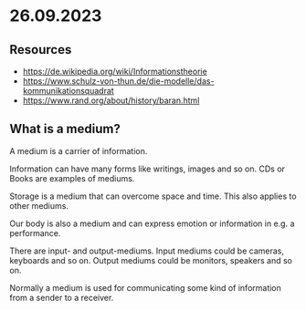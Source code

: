 # 26.09.2023

## Resources

- https://de.wikipedia.org/wiki/Informationstheorie
- https://www.schulz-von-thun.de/die-modelle/das-kommunikationsquadrat
- https://www.rand.org/about/history/baran.html

## What is a medium?

A medium is a carrier of information.

Information can have many forms like writings, images and so on. CDs or Books are examples of mediums.

Storage is a medium that can overcome space and time. This also applies to other mediums.

Our body is also a medium and can express emotion or information in e.g. a performance.

There are input- and output-mediums. Input mediums could be cameras, keyboards and so on. Output mediums could be monitors, speakers and so on.

Normally a medium is used for communicating some kind of information from a sender to a receiver.

